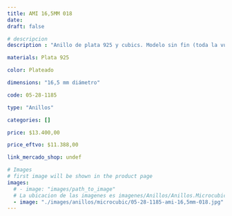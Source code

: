 ```yaml
---
title: AMI 16,5MM 018
date: 
draft: false

# descripcion
description : "Anillo de plata 925 y cubics. Modelo sin fin (toda la vuelta completa del anillo con cubics). Espectacular!"

materials: Plata 925

color: Plateado

dimensions: "16,5 mm diámetro"

code: 05-28-1185

type: "Anillos"

categories: []

price: $13.400,00

price_eftvo: $11.388,00

link_mercado_shop: undef

# Images
# first image will be shown in the product page
images:
  # - image: "images/path_to_image"
  # La ubicacion de las imagenes es imagenes/Anillos/Anillos.Microcubic/05-28-1185-ami-16,5mm-018
  - image: "./images/anillos/microcubic/05-28-1185-ami-16,5mm-018.jpg"
---
```

